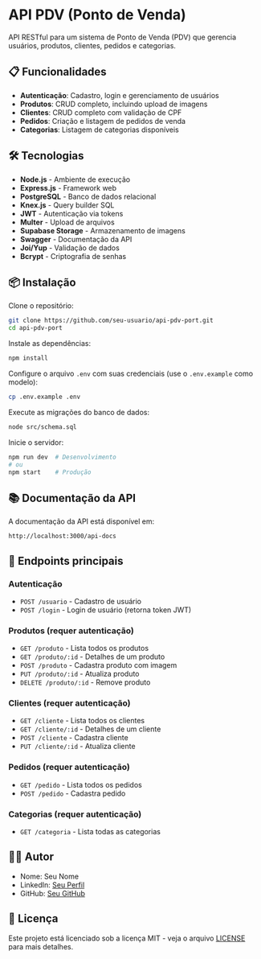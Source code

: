 # API PDV (Ponto de Venda)

API RESTful para um sistema de Ponto de Venda (PDV) que gerencia usuários, produtos, clientes, pedidos e categorias.

## 📋 Funcionalidades

- **Autenticação**: Cadastro, login e gerenciamento de usuários
- **Produtos**: CRUD completo, incluindo upload de imagens
- **Clientes**: CRUD completo com validação de CPF
- **Pedidos**: Criação e listagem de pedidos de venda
- **Categorias**: Listagem de categorias disponíveis

## 🛠️ Tecnologias

- **Node.js** - Ambiente de execução
- **Express.js** - Framework web
- **PostgreSQL** - Banco de dados relacional
- **Knex.js** - Query builder SQL
- **JWT** - Autenticação via tokens
- **Multer** - Upload de arquivos
- **Supabase Storage** - Armazenamento de imagens
- **Swagger** - Documentação da API
- **Joi/Yup** - Validação de dados
- **Bcrypt** - Criptografia de senhas

## 📦 Instalação

Clone o repositório:

```bash
git clone https://github.com/seu-usuario/api-pdv-port.git
cd api-pdv-port
```

Instale as dependências:

```bash
npm install
```

Configure o arquivo `.env` com suas credenciais (use o `.env.example` como modelo):

```bash
cp .env.example .env
```

Execute as migrações do banco de dados:

```bash
node src/schema.sql
```

Inicie o servidor:

```bash
npm run dev  # Desenvolvimento
# ou
npm start    # Produção
```

## 📚 Documentação da API

A documentação da API está disponível em:

```
http://localhost:3000/api-docs
```

## 🔑 Endpoints principais

### Autenticação

- `POST /usuario` - Cadastro de usuário
- `POST /login` - Login de usuário (retorna token JWT)

### Produtos (requer autenticação)

- `GET /produto` - Lista todos os produtos
- `GET /produto/:id` - Detalhes de um produto
- `POST /produto` - Cadastra produto com imagem
- `PUT /produto/:id` - Atualiza produto
- `DELETE /produto/:id` - Remove produto

### Clientes (requer autenticação)

- `GET /cliente` - Lista todos os clientes
- `GET /cliente/:id` - Detalhes de um cliente
- `POST /cliente` - Cadastra cliente
- `PUT /cliente/:id` - Atualiza cliente

### Pedidos (requer autenticação)

- `GET /pedido` - Lista todos os pedidos
- `POST /pedido` - Cadastra pedido

### Categorias (requer autenticação)

- `GET /categoria` - Lista todas as categorias

## 👨‍💻 Autor

- Nome: Seu Nome
- LinkedIn: [Seu Perfil](https://linkedin.com/in/seu-perfil)
- GitHub: [Seu GitHub](https://github.com/seu-usuario)

## 📄 Licença

Este projeto está licenciado sob a licença MIT - veja o arquivo [LICENSE](LICENSE) para mais detalhes.
